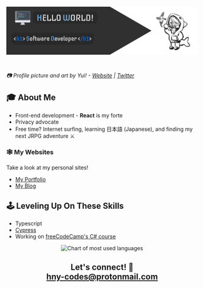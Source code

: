 <img align="center" src="./assets/profile_banner.png" alt="GitHub Profile Banner"><br>

<div align="center"><img src="https://skillicons.dev/icons?i=git,js,html,css,py,react,vite,astro,tailwind,nextjs" alt=""></div>

_📷 Profile picture and art by Yui! - [Website](https://yuikumaa.bigcartel.com/) | [Twitter](https://twitter.com/yuikumaa__)_

## 🎓 **About Me**

- Front-end development - **React** is my forte
- Privacy advocate
- Free time? Internet surfing, learning 日本語 (Japanese), and finding my next JRPG adventure ⚔

### 🕸 **My Websites**

Take a look at my personal sites!

- [My Portfolio](https://www.hny-codes.com/)
- [My Blog](https://hny-blogs.vercel.app/)

## 🕹 **Leveling Up On These Skills**

- Typescript
- [Cypress](https://www.cypress.io/)
- Working on [freeCodeCamp's C# course](https://www.freecodecamp.org/learn/foundational-c-sharp-with-microsoft/)

<div align="center"><img src="https://github-readme-stats.vercel.app/api/top-langs/?username=hny-codes&layout=donut&langs_count=10&theme=tokyonight" alt="Chart of most used languages"></div>

<h2 align="center"><strong>Let's connect! 💬</strong><br/><a href='mailto:hny-codes@protonmail.com'>hny-codes@protonmail.com</a></h2>
